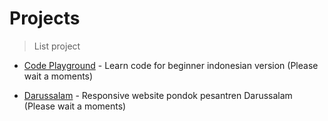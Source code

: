 # Projects

>List project 

* [Code Playground](https://iammobarok.github.io/code-playground/) - Learn code for beginner indonesian version (Please wait a moments)

* [Darussalam](https://iammobarok.github.io/darussalam/index.html) - Responsive website pondok pesantren Darussalam (Please wait a moments)

